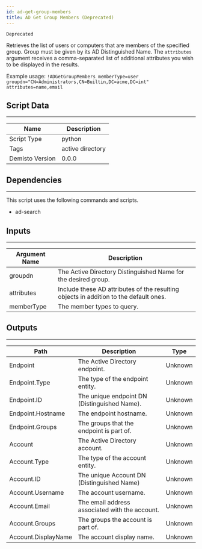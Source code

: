 ```yaml
---
id: ad-get-group-members
title: AD Get Group Members (Deprecated)
---
```


`Deprecated`

Retrieves the list of users or computers that are members of the specified group. Group must be given by its AD Distinguished Name. The `attributes` argument receives a comma-separated list of additional attributes you wish to be displayed in the results.

Example usage: `!ADGetGroupMembers memberType=user groupdn="CN=Administrators,CN=Builtin,DC=acme,DC=int" attributes=name,email`

## Script Data
---

| **Name** | **Description** |
| --- | --- |
| Script Type | python |
| Tags | active directory |
| Demisto Version | 0.0.0 |

## Dependencies
---
This script uses the following commands and scripts.
* ad-search

## Inputs
---

| **Argument Name** | **Description** |
| --- | --- |
| groupdn | The Active Directory Distinguished Name for the desired group. |
| attributes | Include these AD attributes of the resulting objects in addition to the default ones. |
| memberType | The member types to query.  |

## Outputs
---

| **Path** | **Description** | **Type** |
| --- | --- | --- |
| Endpoint | The Active Directory endpoint. | Unknown |
| Endpoint.Type | The type of the endpoint entity. | Unknown |
| Endpoint.ID | The unique endpoint DN (Distinguished Name). | Unknown |
| Endpoint.Hostname | The endpoint hostname. | Unknown |
| Endpoint.Groups | The groups that the endpoint is part of. | Unknown |
| Account | The Active Directory account. | Unknown |
| Account.Type | The type of the account entity. | Unknown |
| Account.ID | The unique Account DN (Distinguished Name) | Unknown |
| Account.Username | The account username. | Unknown |
| Account.Email | The email address associated with the account. | Unknown |
| Account.Groups | The groups the account is part of. | Unknown |
| Account.DisplayName | The account display name. | Unknown | 
